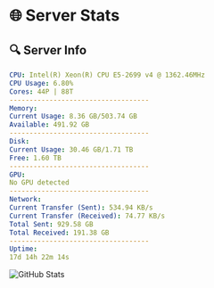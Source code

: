 # 🌐 Server Stats
## 🔍 Server Info
```yaml
CPU: Intel(R) Xeon(R) CPU E5-2699 v4 @ 1362.46MHz
CPU Usage: 6.80%
Cores: 44P | 88T
-----------------------------------
Memory:
Current Usage: 8.36 GB/503.74 GB
Available: 491.92 GB
-----------------------------------
Disk:
Current Usage: 30.46 GB/1.71 TB
Free: 1.60 TB
-----------------------------------
GPU:
No GPU detected
-----------------------------------
Network:
Current Transfer (Sent): 534.94 KB/s
Current Transfer (Received): 74.77 KB/s
Total Sent: 929.58 GB
Total Received: 191.38 GB
-----------------------------------
Uptime:
17d 14h 22m 14s
```
![GitHub Stats](https://img.shields.io/badge/Updated-2025-05-07_07:31:02-blue)